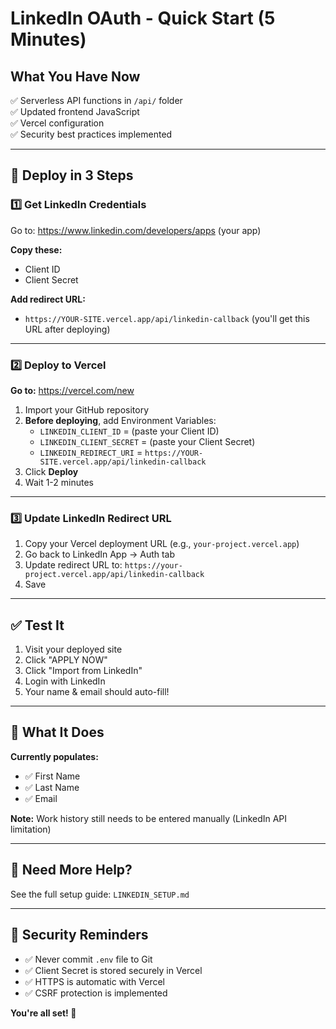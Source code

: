 # LinkedIn OAuth - Quick Start (5 Minutes)

## What You Have Now

✅ Serverless API functions in `/api/` folder  
✅ Updated frontend JavaScript  
✅ Vercel configuration  
✅ Security best practices implemented  

---

## 🚀 Deploy in 3 Steps

### 1️⃣ Get LinkedIn Credentials

Go to: https://www.linkedin.com/developers/apps (your app)

**Copy these:**
- Client ID
- Client Secret

**Add redirect URL:**
- `https://YOUR-SITE.vercel.app/api/linkedin-callback` (you'll get this URL after deploying)

---

### 2️⃣ Deploy to Vercel

**Go to:** https://vercel.com/new

1. Import your GitHub repository
2. **Before deploying**, add Environment Variables:
   - `LINKEDIN_CLIENT_ID` = (paste your Client ID)
   - `LINKEDIN_CLIENT_SECRET` = (paste your Client Secret)  
   - `LINKEDIN_REDIRECT_URI` = `https://YOUR-SITE.vercel.app/api/linkedin-callback`
3. Click **Deploy**
4. Wait 1-2 minutes

---

### 3️⃣ Update LinkedIn Redirect URL

1. Copy your Vercel deployment URL (e.g., `your-project.vercel.app`)
2. Go back to LinkedIn App → Auth tab
3. Update redirect URL to: `https://your-project.vercel.app/api/linkedin-callback`
4. Save

---

## ✅ Test It

1. Visit your deployed site
2. Click "APPLY NOW"
3. Click "Import from LinkedIn"
4. Login with LinkedIn
5. Your name & email should auto-fill!

---

## 🎯 What It Does

**Currently populates:**
- ✅ First Name
- ✅ Last Name
- ✅ Email

**Note:** Work history still needs to be entered manually (LinkedIn API limitation)

---

## 📖 Need More Help?

See the full setup guide: `LINKEDIN_SETUP.md`

---

## 🔐 Security Reminders

- ✅ Never commit `.env` file to Git
- ✅ Client Secret is stored securely in Vercel
- ✅ HTTPS is automatic with Vercel
- ✅ CSRF protection is implemented

**You're all set! 🎉**
